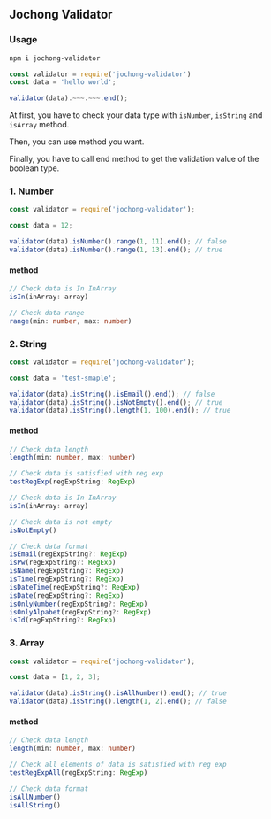 ## Jochong Validator
### Usage
```bash
npm i jochong-validator
```

```javascript
const validator = require('jochong-validator')
const data = 'hello world';

validator(data).~~~.~~~.end();
```
At first, you have to check your data type with `isNumber`, `isString` and `isArray` method.

Then, you can use method you want.

Finally, you have to call end method to get the validation value of the boolean type.



### 1. Number
```javascript
const validator = require('jochong-validator');

const data = 12;

validator(data).isNumber().range(1, 11).end(); // false
validator(data).isNumber().range(1, 13).end(); // true
```
#### method
```typescript
// Check data is In InArray
isIn(inArray: array)

// Check data range
range(min: number, max: number)
```

### 2. String
```javascript
const validator = require('jochong-validator');

const data = 'test-smaple';

validator(data).isString().isEmail().end(); // false
validator(data).isString().isNotEmpty().end(); // true
validator(data).isString().length(1, 100).end(); // true
```

#### method
```typescript
// Check data length
length(min: number, max: number)

// Check data is satisfied with reg exp
testRegExp(regExpString: RegExp)

// Check data is In InArray
isIn(inArray: array)

// Check data is not empty
isNotEmpty()

// Check data format
isEmail(regExpString?: RegExp)
isPw(regExpString?: RegExp)
isName(regExpString?: RegExp)
isTime(regExpString?: RegExp)
isDateTime(regExpString?: RegExp)
isDate(regExpString?: RegExp)
isOnlyNumber(regExpString?: RegExp)
isOnlyAlpabet(regExpString?: RegExp)
isId(regExpString?: RegExp)
```

### 3. Array
```javascript
const validator = require('jochong-validator');

const data = [1, 2, 3];

validator(data).isString().isAllNumber().end(); // true
validator(data).isString().length(1, 2).end(); // false
```
#### method
```typescript
// Check data length
length(min: number, max: number)

// Check all elements of data is satisfied with reg exp
testRegExpAll(regExpString: RegExp)

// Check data format
isAllNumber()
isAllString()
```
